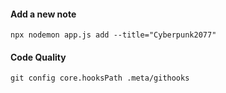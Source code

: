 #### Add a new note
`npx nodemon app.js add --title="Cyberpunk2077"`

#### Code Quality
`git config core.hooksPath .meta/githooks`

